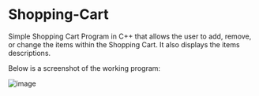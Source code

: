 # Shopping-Cart
Simple Shopping Cart Program in C++ that allows the user to add, remove, or change the items within the Shopping Cart. It also displays the items descriptions.

Below is a screenshot of the working program:

![image](https://github.com/anthonymuniz816/Shopping-Cart/assets/90846030/9cde814e-b956-4ee1-851b-28f74f008cf4)
